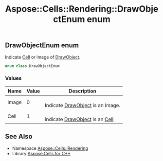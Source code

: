 ﻿---
title: Aspose::Cells::Rendering::DrawObjectEnum enum
linktitle: DrawObjectEnum
second_title: Aspose.Cells for C++ API Reference
description: 'Aspose::Cells::Rendering::DrawObjectEnum enum. Indicate Cell or Image of DrawObject in C++.'
type: docs
weight: 2000
url: /cpp/aspose.cells.rendering/drawobjectenum/
---
## DrawObjectEnum enum


Indicate [Cell](../../aspose.cells/cell/) or Image of [DrawObject](../drawobject/).

```cpp
enum class DrawObjectEnum
```

### Values

| Name | Value | Description |
| --- | --- | --- |
| Image | 0 | <br>Indicate [DrawObject](../drawobject/) is an Image. |
| Cell | 1 | <br>indicate [DrawObject](../drawobject/) is an [Cell](../../aspose.cells/cell/) |

## See Also

* Namespace [Aspose::Cells::Rendering](../)
* Library [Aspose.Cells for C++](../../)
